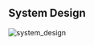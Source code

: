 

## System Design


 
![system_design](https://github.com/user-attachments/assets/74057d3c-2064-4512-b90b-477b2cc1220e)
